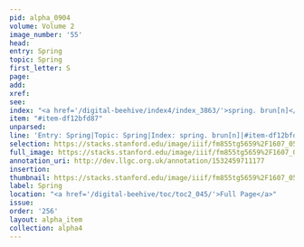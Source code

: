 ```yaml
---
pid: alpha_0904
volume: Volume 2
image_number: '55'
head: 
entry: Spring
topic: Spring
first_letter: S
page: 
add: 
xref: 
see: 
index: "<a href='/digital-beehive/index4/index_3863/'>spring. brun[n]</a>"
item: "#item-df12bfd87"
unparsed: 
line: 'Entry: Spring|Topic: Spring|Index: spring. brun[n]|#item-df12bfd87'
selection: https://stacks.stanford.edu/image/iiif/fm855tg5659%2F1607_0522/305,1122,3082,485/full/0/default.jpg
full_image: https://stacks.stanford.edu/image/iiif/fm855tg5659%2F1607_0522/full/full/0/default.jpg
annotation_uri: http://dev.llgc.org.uk/annotation/1532459711177
insertion: 
thumbnail: https://stacks.stanford.edu/image/iiif/fm855tg5659%2F1607_0522/305,1122,600,180/250,/0/default.jpg
label: Spring
location: "<a href='/digital-beehive/toc/toc2_045/'>Full Page</a>"
issue: 
order: '256'
layout: alpha_item
collection: alpha4
---
```

